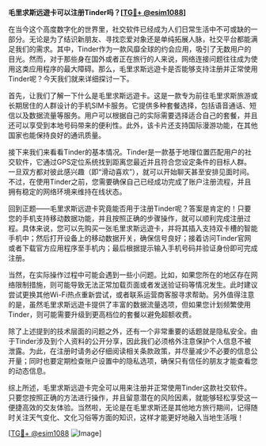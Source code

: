 **毛里求斯远遊卡可以注册Tinder吗？[[TG💪+ @esim1088](https://t.me/s/esim1088)]**

在当今这个高度数字化的世界里，社交软件已经成为人们日常生活中不可或缺的一部分。无论是为了结识新朋友、寻找恋爱对象还是单纯拓展人脉，社交平台都能满足我们的需求。其中，Tinder作为一款风靡全球的约会应用，吸引了无数用户的目光。然而，对于那些身在国外或者正在旅行的人来说，网络连接问题往往成为使用这类应用程序的最大障碍。那么，毛里求斯远遊卡是否能够支持注册并正常使用Tinder呢？今天我们就来详细探讨一下。

首先，让我们了解一下什么是毛里求斯远遊卡。这是一款专为前往毛里求斯旅游或长期居住的人群设计的手机SIM卡服务。它提供多种套餐选择，包括语音通话、短信以及数据流量等服务。用户可以根据自己的实际需要选择适合自己的套餐，并且还可以享受到本地号码带来的便利性。此外，该卡片还支持国际漫游功能，在其他国家也能保持良好的通讯质量。

接下来我们来看看Tinder的基本情况。Tinder是一款基于地理位置匹配用户的社交软件，它通过GPS定位系统找到距离您最近并且符合您设定条件的目标人群。一旦双方都对彼此感兴趣（即“滑动喜欢”），就可以开始聊天甚至安排见面时间。不过，在使用Tinder之前，您需要确保自己已经成功完成了账户注册流程，并且拥有稳定的网络环境来维持在线状态。

回到正题——毛里求斯远遊卡究竟能否用于注册Tinder呢？答案是肯定的！只要您的手机支持移动数据功能，并且按照正确的步骤操作，就可以顺利完成注册过程。具体来说，您可以先购买一张毛里求斯远遊卡，并将其插入支持双卡槽的智能手机中；然后打开设备上的移动数据开关，确保信号良好；接着访问Tinder官网或者下载官方应用程序至手机内；最后根据提示输入手机号码并验证身份即可完成注册。

当然，在实际操作过程中可能会遇到一些小问题。比如，如果您所在的地区存在网络限制措施，则可能导致无法正常加载页面或者发送验证码等情况发生。此时建议尝试更换其他Wi-Fi热点重新尝试，或者联系运营商客服寻求帮助。另外值得注意的是，虽然毛里求斯远遊卡提供了丰富的数据流量选项，但如果您计划频繁使用Tinder，则可能需要升级到更高档位的套餐以避免超额收费。

除了上述提到的技术层面的问题之外，还有一个非常重要的话题就是隐私安全。由于Tinder涉及到个人资料的公开分享，因此我们必须格外注意保护个人信息不被泄露。为此，在注册时请务必仔细阅读相关条款政策，并尽量减少不必要的信息公开量；同时也要定期检查账户设置中的隐私选项，确保只有信任的朋友才能查看您的动态信息。

综上所述，毛里求斯远遊卡完全可以用来注册并正常使用Tinder这款社交软件。只要您按照正确的方法进行操作，并且留意潜在的风险因素，就能够轻松享受这一便捷高效的交友体验。当然啦，无论是在毛里求斯还是其他地方旅行期间，记得随时关注天气变化、文化习俗等方面的知识，这样才能更好地融入当地生活哦！

[[TG💪+ @esim1088](https://t.me/s/esim1088) ![Image](https://i.postimg.cc/4NQfJmqS/Snipaste-2025-05-13-00-14-12.png)]
